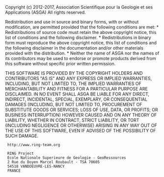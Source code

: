 
 Copyright (c) 2012-2017, Association Scientifique pour la Geologie et ses Applications (ASGA)
 All rights reserved.

 Redistribution and use in source and binary forms, with or without
 modification, are permitted provided that the following conditions are met:
     * Redistributions of source code must retain the above copyright
       notice, this list of conditions and the following disclaimer.
     * Redistributions in binary form must reproduce the above copyright
       notice, this list of conditions and the following disclaimer in the
       documentation and/or other materials provided with the distribution.
     * Neither the name of ASGA nor the
       names of its contributors may be used to endorse or promote products
       derived from this software without specific prior written permission.

 THIS SOFTWARE IS PROVIDED BY THE COPYRIGHT HOLDERS AND CONTRIBUTORS "AS IS" AND
 ANY EXPRESS OR IMPLIED WARRANTIES, INCLUDING, BUT NOT LIMITED TO, THE IMPLIED
 WARRANTIES OF MERCHANTABILITY AND FITNESS FOR A PARTICULAR PURPOSE ARE
 DISCLAIMED. IN NO EVENT SHALL ASGA BE LIABLE FOR ANY
 DIRECT, INDIRECT, INCIDENTAL, SPECIAL, EXEMPLARY, OR CONSEQUENTIAL DAMAGES
 (INCLUDING, BUT NOT LIMITED TO, PROCUREMENT OF SUBSTITUTE GOODS OR SERVICES;
 LOSS OF USE, DATA, OR PROFITS; OR BUSINESS INTERRUPTION) HOWEVER CAUSED AND
 ON ANY THEORY OF LIABILITY, WHETHER IN CONTRACT, STRICT LIABILITY, OR TORT
 (INCLUDING NEGLIGENCE OR OTHERWISE) ARISING IN ANY WAY OUT OF THE USE OF THIS
 SOFTWARE, EVEN IF ADVISED OF THE POSSIBILITY OF SUCH DAMAGE.

     http://www.ring-team.org

     RING Project
     Ecole Nationale Superieure de Geologie - GeoRessources
     2 Rue du Doyen Marcel Roubault - TSA 70605
     54518 VANDOEUVRE-LES-NANCY
     FRANCE
